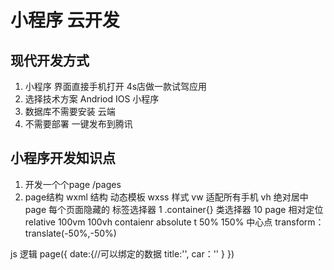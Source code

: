 # 小程序 云开发

## 现代开发方式
 1. 小程序 界面直接手机打开 4s店做一款试驾应用
 2. 选择技术方案
 Andriod IOS
 小程序
 3. 数据库不需要安装 云端
 4. 不需要部署 一键发布到腾讯
 ## 小程序开发知识点
 1. 开发一个个page
 /pages
 2. page结构
 wxml 结构
  动态模板
 wxss 样式
 vw 适配所有手机
 vh 
  绝对居中 
  page 每个页面隐藏的 标签选择器 1
  .container{} 类选择器 10
  page 相对定位 relative 100vm 100vh
  contaienr absolute
  t 50% 150% 中心点
transform：translate(-50%,-50%)

 js 逻辑
 page({
     date:{//可以绑定的数据
     title:'',
     car：''
     }
 })